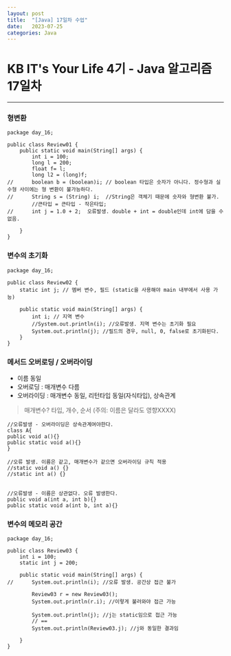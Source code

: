 ```yaml
---
layout: post
title:  "[Java] 17일차 수업"
date:   2023-07-25
categories: Java
---
```

# KB IT's Your Life 4기 - Java 알고리즘 17일차

--- 

### 형변환

```
package day_16;

public class Review01 {
	public static void main(String[] args) {
		int i = 100;
		long l = 200;
		float f= l;
		long l2 = (long)f;
//		boolean b = (boolean)i; // boolean 타입은 숫자가 아니다. 정수형과 실수형 사이에는 형 변환이 불가능하다.
//		String s = (String) i;  //String은 객체기 때문에 숫자와 형변환 불가.
		//큰타입 = 큰타입 - 작은타입;
//		int j = 1.0 + 2;  오류발생. double + int = double인데 int에 담을 수 없음.

	}
}
```

### 변수의 초기화

```
package day_16;

public class Review02 {
	static int j; // 멤버 변수, 필드 (static을 사용해야 main 내부에서 사용 가능)

	public static void main(String[] args) {
		int i; // 지역 변수
		//System.out.println(i); //오류발생. 지역 변수는 초기화 필요
		System.out.println(j); //필드의 경우, null, 0, false로 초기화된다.
	}
}

```

### 메서드 오버로딩 / 오버라이딩

- 이름 동일
- 오버로딩 : 매개변수 다름 
- 오버라이딩 : 매개변수 동일, 리턴타입 동일(자식타입), 상속관계

> 매개변수? 타입, 개수, 순서 (주의: 이름은 달라도 영향XXXX)

```
//오류발생 - 오버라이딩은 상속관계여야한다.
class A{
public void a(){}
public static void a(){}
}
```

```
//오류 발생. 이름은 같고, 매개변수가 같으면 오버라이딩 규칙 적용
//static void a() {}
//static int a() {}
	
```

```
//오류발생 - 이름은 상관없다. 오류 발생한다. 
public void a(int a, int b){}
public static void a(int b, int a){}

```

### 변수의 메모리 공간

```
package day_16;

public class Review03 {
	int i = 100;
	static int j = 200;
	
	public static void main(String[] args) {
//		System.out.println(i); //오류 발생. 공간상 접근 불가
		
		Review03 r = new Review03();
		System.out.println(r.i); //이렇게 불러와야 접근 가능
		
		System.out.println(j); //j는 static임으로 접근 가능
		// ==
		System.out.println(Review03.j); //j와 동일한 결과임
		
	}
}

```
